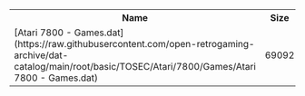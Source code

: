 <table>
<tr><th>Name</th><th>Size</th></tr>
<tr><td>
[Atari 7800 - Games.dat](https://raw.githubusercontent.com/open-retrogaming-archive/dat-catalog/main/root/basic/TOSEC/Atari/7800/Games/Atari 7800 - Games.dat)
</td><td>69092</td></tr>
</table>
